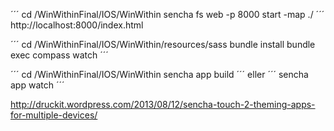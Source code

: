 ´´´
cd /WinWithinFinal/IOS/WinWithin
sencha fs web -p 8000 start -map ./
´´´
http://localhost:8000/index.html


´´´
cd /WinWithinFinal/IOS/WinWithin/resources/sass
bundle install
bundle exec compass watch
´´´


´´´
cd /WinWithinFinal/IOS/WinWithin
sencha app build
´´´
eller
´´´
sencha app watch
´´´

http://druckit.wordpress.com/2013/08/12/sencha-touch-2-theming-apps-for-multiple-devices/